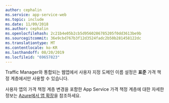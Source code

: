 ```yaml
---
author: cephalin
ms.service: app-service-web
ms.topic: include
ms.date: 11/09/2018
ms.author: cephalin
ms.openlocfilehash: 2c21b4e05b2cb5d9560286785205f0dd3613be9b
ms.sourcegitcommit: 36e9cbd767b3f12d3524fadc2b50b281458122dc
ms.translationtype: MT
ms.contentlocale: ko-KR
ms.lasthandoff: 08/20/2019
ms.locfileid: "69657823"
---
```

Traffic Manager와 통합되는 웹앱에서 사용자 지정 도메인 이름 설정은 **표준** 가격 책정 계층에서만 사용할 수 있습니다.  

사용자 앱의 가격 책정 계층 변경을 포함한 App Service 가격 책정 계층에 대한 자세한 정보는 [Azure에서 앱 확장](../articles/app-service/manage-scale-up.md)을 참조하세요.

